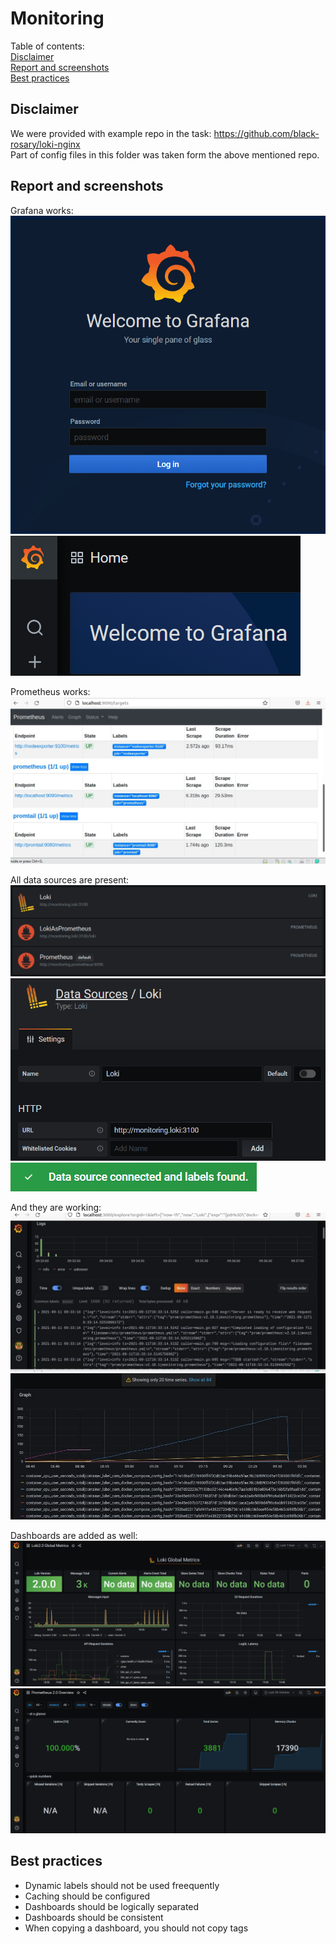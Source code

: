 # Monitoring


Table of contents:  
[Disclaimer](#disclaimer)  
[Report and screenshots](#report-and-screenshots)  
[Best practices](#best-practices)  


## Disclaimer

We were provided with example repo in the task: https://github.com/black-rosary/loki-nginx  
Part of config files in this folder was taken form the above mentioned repo.  


## Report and screenshots

Grafana works:  
![](report_screenshots/grafana/login.png)  
![](report_screenshots/grafana/welcome.png)  

Prometheus works:  
![](report_screenshots/prometheus.png)  

All data sources are present:  
![](report_screenshots/data-sources/list.png)  
![](report_screenshots/data-sources/loki.png)  
![](report_screenshots/data-sources/tested.png)  

And they are working:  
![](report_screenshots/logs/loki.png)  
![](report_screenshots/logs/prometheus.png)  

Dashboards are added as well:  
![](report_screenshots/dashboards/loki.png)  
![](report_screenshots/dashboards/prometheus.png)  


## Best practices

* Dynamic labels should not be used freequently
* Caching should be configured
* Dashboards should be logically separated
* Dashboards should be consistent
* When copying a dashboard, you should not copy tags
